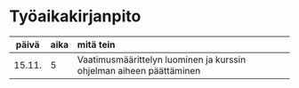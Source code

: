 # Työaikakirjanpito

| päivä | aika | mitä tein  |
| :----:|:-----| :-----|
| 15.11. | 5    | Vaatimusmäärittelyn luominen ja kurssin ohjelman aiheen päättäminen|

